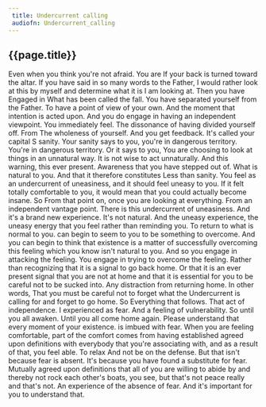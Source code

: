 ```yaml
---
 title: Undercurrent calling
 audiofn: Undercurrent_calling
---
```


## {{page.title}}

Even when you think you're not afraid. You are If your back is turned
toward the altar. If you have said in so many words to the Father, I
would rather look at this by myself and determine what it is I am
looking at. Then you have Engaged in What has been called the fall. You
have separated yourself from the Father. To have a point of view of your
own. And the moment that intention is acted upon. And you do engage in
having an independent viewpoint. You immediately feel. The dissonance of
having divided yourself off. From The wholeness of yourself. And you get
feedback. It's called your capital S sanity. Your sanity says to you,
you're in dangerous territory. You're in dangerous territory. Or it says
to you, You are choosing to look at things in an unnatural way. It is
not wise to act unnaturally. And this warning, this ever present.
Awareness that you have stepped out of. What is natural to you. And that
it therefore constitutes Less than sanity. You feel as an undercurrent
of uneasiness, and it should feel uneasy to you. If it felt totally
comfortable to you, it would mean that you could actually become insane.
So From that point on, once you are looking at everything. From an
independent vantage point. There is this undercurrent of uneasiness. And
it's a brand new experience. It's not natural. And the uneasy
experience, the uneasy energy that you feel rather than reminding you.
To return to what is normal to you. can begin to seem to you to be
something to overcome. And you can begin to think that existence is a
matter of successfully overcoming this feeling which you know isn't
natural to you. And so you engage in attacking the feeling. You engage
in trying to overcome the feeling. Rather than recognizing that it is a
signal to go back home. Or that it is an ever present signal that you
are not at home and that it is essential for you to be careful not to be
sucked into. Any distraction from returning home. In other words, That
you must be careful not to forget what the Undercurrent is calling for
and forget to go home. So Everything that follows. That act of
independence. I experienced as fear. And a feeling of vulnerability. So
until you all awaken. Until you all come home again. Please understand
that every moment of your existence. is imbued with fear. When you are
feeling comfortable, part of the comfort comes from having established
agreed upon definitions with everybody that you're associating with, and
as a result of that, you feel able. To relax And not be on the defense.
But that isn't because fear is absent. It's because you have found a
substitute for fear. Mutually agreed upon definitions that all of you
are willing to abide by and thereby not rock each other's boats, you
see, but that's not peace really and that's not. An experience of the
absence of fear. And it's important for you to understand that.


